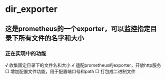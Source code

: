 # dir_exporter
## 这是prometheus的一个exporter，可以监控指定目录下所有文件的名字和大小

### 正在实现中的功能
√ 收集固定目录下的文件名和大小
√ 适配prometheus的exporter，开放http服务
□ 增加配置文件功能，用于配置端口号和path
□ 打包成二进制文件